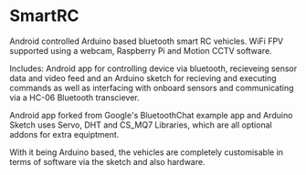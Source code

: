 # SmartRC
Android controlled Arduino based bluetooth smart RC vehicles.
WiFi FPV supported using a webcam, Raspberry Pi and Motion CCTV software.

Includes:
Android app for controlling device via bluetooth, recieveing sensor data and video feed and an Arduino sketch for recieving and executing commands as well as interfacing with onboard sensors and communicating via a HC-06 Bluetooth transciever.

Android app forked from Google's BluetoothChat example app and Arduino Sketch uses 
Servo, DHT and CS_MQ7 Libraries, which are all optional addons for extra equiptment.

With it being Arduino based, the vehicles are completely customisable in terms of software via the sketch and also hardware.
